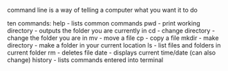 command line is a way of telling a computer what you want it to do

ten commands:
help - lists common commands
pwd - print working directory - outputs the folder you are currently in
cd - change directory - change the folder you are in
mv - move a file
cp - copy a file
mkdir <folder name> - make directory - make a folder in your current location
ls - list files and folders in current folder
rm <file name> - deletes file
date - displays current time/date (can also change)
history - lists commands entered into terminal
